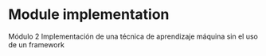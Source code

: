 # Module implementation
Módulo 2 Implementación de una técnica de aprendizaje máquina sin el uso de un framework

